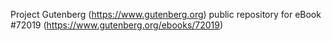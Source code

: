 Project Gutenberg (https://www.gutenberg.org) public repository
for eBook #72019 (https://www.gutenberg.org/ebooks/72019)
